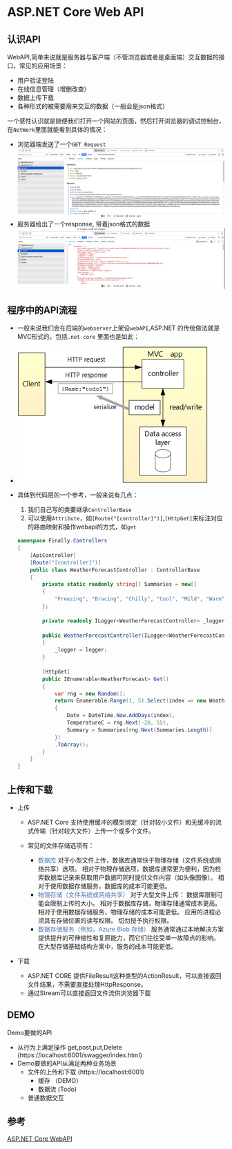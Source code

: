 # ASP.NET Core Web API 

## 认识API
WebAPI,简单来说就是服务器与客户端（不管浏览器或者是桌面端）交互数据的接口，常见的应用场景：
- 用户验证登陆
- 在线信息管理（增删改查）
- 数据上传下载
- 各种形式的被需要用来交互的数据（一般会是json格式）

一个感性认识就是随便我们打开一个网站的页面，然后打开浏览器的调试控制台，在`NetWork`里面就能看到具体的情况：
- 浏览器端发送了一个`GET Request`
    ![avatar](network.png)
- 服务器给出了一个response, 带着json格式的数据
    ![avatar](network1.png)

## 程序中的API流程
- 一般来说我们会在后端的`webserver`上架设`webAPI`,ASP.NET 的传统做法就是MVC形式的，包括`.net core` 里面也是如此：
- ![avatar](architecture.png)


- 具体到代码层的一个参考，一般来说有几点：
    1. 我们自己写的类要继承`ControllerBase`
    2. 可以使用`Attribute`，如`[Route("[controller]")]`,`[HttpGet]`来标注对应的路由映射和操作webapi的方式，如`get`
    ```C#
    namespace Finally.Controllers
    {
        [ApiController]
        [Route("[controller]")]
        public class WeatherForecastController : ControllerBase
        {
            private static readonly string[] Summaries = new[]
            {
                "Freezing", "Bracing", "Chilly", "Cool", "Mild", "Warm", "Balmy", "Hot", "Sweltering", "Scorching"
            };

            private readonly ILogger<WeatherForecastController> _logger;

            public WeatherForecastController(ILogger<WeatherForecastController> logger)
            {
                _logger = logger;
            }

            [HttpGet]
            public IEnumerable<WeatherForecast> Get()
            {
                var rng = new Random();
                return Enumerable.Range(1, 5).Select(index => new WeatherForecast
                {
                    Date = DateTime.Now.AddDays(index),
                    TemperatureC = rng.Next(-20, 55),
                    Summary = Summaries[rng.Next(Summaries.Length)]
                })
                .ToArray();
            }
        }
    }
    ```
## 上传和下载

- 上传
    - ASP.NET Core 支持使用缓冲的模型绑定（针对较小文件）和无缓冲的流式传输（针对较大文件）上传一个或多个文件。

    - 常见的文件存储选项有：
        - <font color=#5079B3>数据库</font>
        对于小型文件上传，数据库通常快于物理存储（文件系统或网络共享）选项。
        相对于物理存储选项，数据库通常更为便利，因为检索数据库记录来获取用户数据可同时提供文件内容（如头像图像）。
        相对于使用数据存储服务，数据库的成本可能更低。
        - <font color=#5079B3>物理存储（文件系统或网络共享）</font>
        对于大型文件上传：
        数据库限制可能会限制上传的大小。
        相对于数据库存储，物理存储通常成本更高。
        相对于使用数据存储服务，物理存储的成本可能更低。
        应用的进程必须具有存储位置的读写权限。 切勿授予执行权限。
        - <font color=#5079B3>数据存储服务（例如，Azure Blob 存储）</font>
        服务通常通过本地解决方案提供提升的可伸缩性和复原能力，而它们往往受单一故障点的影响。
        在大型存储基础结构方案中，服务的成本可能更低。

- 下载
    - ASP.NET CORE 提供FileResult这种类型的ActionResult，可以直接返回文件结果，不需要直接处理HttpResponse。
    - 通过Stream可以直接返回文件流供浏览器下载

## DEMO
Demo要做的API
- 从行为上满足操作 get,post,put,Delete (https://localhost:6001/swagger/index.html)
- Demo要做的API从满足两种业务场景
    - 文件的上传和下载 (https://localhost:6001)
        - 缓存 （DEMO）
        - 数据流 (Todo)
    - 普通数据交互


## 参考

[ASP.NET Core WebAPI](https://docs.microsoft.com/zh-cn/aspnet/core/web-api/?view=aspnetcore-5.0)


